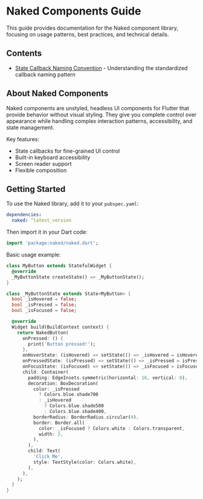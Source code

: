 # Naked Components Guide

This guide provides documentation for the Naked component library, focusing on usage patterns, best practices, and technical details.

## Contents

- [State Callback Naming Convention](./state_callbacks.md) - Understanding the standardized callback naming pattern

## About Naked Components

Naked components are unstyled, headless UI components for Flutter that provide behavior without visual styling. They give you complete control over appearance while handling complex interaction patterns, accessibility, and state management.

Key features:
- State callbacks for fine-grained UI control
- Built-in keyboard accessibility
- Screen reader support
- Flexible composition

## Getting Started

To use the Naked library, add it to your `pubspec.yaml`:

```yaml
dependencies:
  naked: ^latest_version
```

Then import it in your Dart code:

```dart
import 'package:naked/naked.dart';
```

Basic usage example:

```dart
class MyButton extends StatefulWidget {
  @override
  _MyButtonState createState() => _MyButtonState();
}

class _MyButtonState extends State<MyButton> {
  bool _isHovered = false;
  bool _isPressed = false;
  bool _isFocused = false;

  @override
  Widget build(BuildContext context) {
    return NakedButton(
      onPressed: () {
        print('Button pressed!');
      },
      onHoverState: (isHovered) => setState(() => _isHovered = isHovered),
      onPressedState: (isPressed) => setState(() => _isPressed = isPressed),
      onFocusState: (isFocused) => setState(() => _isFocused = isFocused),
      child: Container(
        padding: EdgeInsets.symmetric(horizontal: 16, vertical: 8),
        decoration: BoxDecoration(
          color: _isPressed
            ? Colors.blue.shade700
            : _isHovered
              ? Colors.blue.shade500
              : Colors.blue.shade400,
          borderRadius: BorderRadius.circular(4),
          border: Border.all(
            color: _isFocused ? Colors.white : Colors.transparent,
            width: 2,
          ),
        ),
        child: Text(
          'Click Me',
          style: TextStyle(color: Colors.white),
        ),
      ),
    );
  }
}
```